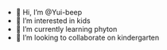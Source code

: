 - 👋 Hi, I’m @Yui-beep
- 👀 I’m interested in kids
- 🌱 I’m currently learning phyton
- 💞️ I’m looking to collaborate on kindergarten

<!---
Yui-beep/Yui-beep is a ✨ special ✨ repository because its `README.md` (this file) appears on your GitHub profile.
You can click the Preview link to take a look at your changes.
--->

